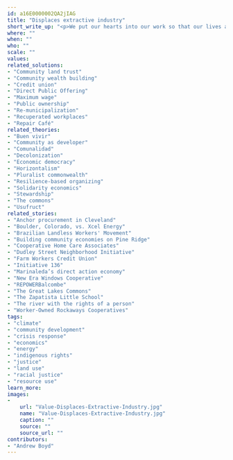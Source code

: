```yaml
---
id: a16E0000002QA2jIAG
title: "Displaces extractive industry"
short_write_up: "<p>We put our hearts into our work so that our lives and communities are made stronger and more beautiful. The current economic paradigm, however, runs on extraction. A coal company will strip mine an Appalachian hillside, and once they’ve taken all that’s valuable, leave behind an ugly, toxic scar. In a similar way, they also extract value out of the workers they employ. This kind of systematic extraction — of labor and carbon — is at the root of our twin crises of economic injustice and climate chaos. To survive as a species, and make our work lives more meaningful, we need to resist extraction, reduce consumption and build alternative institutions powered by renewable resources and freely associated labor.</p>"
where: ""
when: ""
who: ""
scale: ""
values:
related_solutions:
- "Community land trust"
- "Community wealth building"
- "Credit union"
- "Direct Public Offering"
- "Maximum wage"
- "Public ownership"
- "Re-municipalization"
- "Recuperated workplaces"
- "Repair Café"
related_theories:
- "Buen vivir"
- "Community as developer"
- "Comunalidad"
- "Decolonization"
- "Economic democracy"
- "Horizontalism"
- "Pluralist commonwealth"
- "Resilience-based organizing"
- "Solidarity economics"
- "Stewardship"
- "The commons"
- "Usufruct"
related_stories:
- "Anchor procurement in Cleveland"
- "Boulder, Colorado, vs. Xcel Energy"
- "Brazilian Landless Workers' Movement"
- "Building community economies on Pine Ridge"
- "Cooperative Home Care Associates"
- "Dudley Street Neighborhood Initiative"
- "Farm Workers Credit Union"
- "Initiative 136"
- "Marinaleda’s direct action economy"
- "New Era Windows Cooperative"
- "REPOWERBalcombe"
- "The Great Lakes Commons"
- "The Zapatista Little School"
- "The river with the rights of a person"
- "Worker-Owned Rockaways Cooperatives"
tags:
- "climate"
- "community development"
- "crisis response"
- "economics"
- "energy"
- "indigenous rights"
- "justice"
- "land use"
- "racial justice"
- "resource use"
learn_more:
images:
-
    url: "Value-Displaces-Extractive-Industry.jpg"
    name: "Value-Displaces-Extractive-Industry.jpg"
    caption: ""
    source: ""
    source_url: ""
contributors:
- "Andrew Boyd"
---
```

